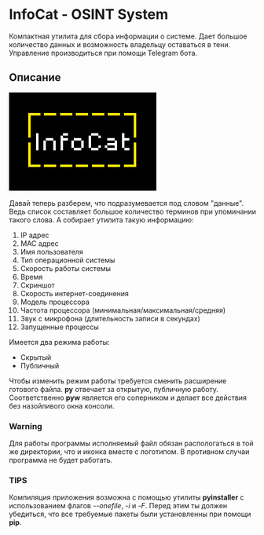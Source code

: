# InfoCat - OSINT System
Компактная утилита для сбора информации о системе. Дает большое количество данных и возможность владельцу оставаться в тени. Управление производиться при помощи Telegram бота.
## Описание
![logo](https://github.com/NeoCreat0r/infocat/blob/main/Builder/logo.jpg)

Давай теперь разберем, что подразумевается под словом "данные". Ведь список составляет большое количество терминов при упоминании такого слова. А собирает утилита такую информацию:

 1. IP адрес
 2. MAC адрес
 3. Имя пользователя
 4. Тип операционной системы
 5. Скорость работы системы
 6. Время
 7. Скриншот
 8. Скорость интернет-соединения
 9. Модель процессора
 10. Частота процессора (минимальная/максимальная/средняя)
 11. Звук с микрофона (длительность записи в секундах)
 12. Запущенные процессы
 
Имеется два режима работы:
 * Скрытый
 * Публичный
 
Чтобы изменить режим работы требуется сменить расширение готового файла. **py** отвечает за открытую, публичную работу. Соответственно **pyw** является его соперником и делает все действия без назойливого окна консоли.
 
### Warning
Для работы программы исполняемый файл обязан распологаться в той же директории, что и иконка вместе с логотипом. В противном случаи программа не будет работать.

### TIPS
Компиляция приложения возможна с помощью утилиты **pyinstaller** с использованием флагов _--onefile_, _-i_ и _-F_. Перед этим ты должен убедиться, что все требуемые пакеты были установленны при помощи **pip**. 
